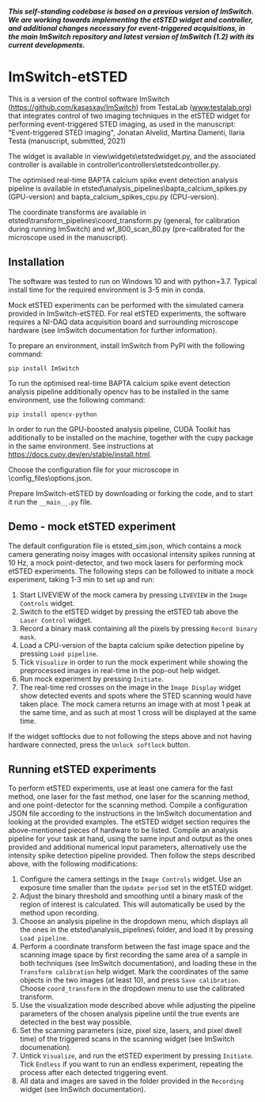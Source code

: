 ***This self-standing codebase is based on a previous version of ImSwitch. We are working towards implementing the etSTED widget and controller, and additional changes necessary for event-triggered acquisitions, in the main ImSwitch repository and latest version of ImSwitch (1.2) with its current developments.***

# ImSwitch-etSTED
 
This is a version of the control software ImSwitch (https://github.com/kasasxav/ImSwitch) from TestaLab (www.testalab.org) that integrates control of two imaging techniques in the etSTED widget for performing event-triggered STED imaging, as used in the manuscript:
"Event-triggered STED imaging", Jonatan Alvelid, Martina Damenti, Ilaria Testa (manuscript, submitted, 2021)

The widget is available in view\widgets\etstedwidget.py, and the associated controller is available in controller\controllers\etstedcontroller.py.

The optimised real-time BAPTA calcium spike event detection analysis pipeline is available in etsted\analysis_pipelines\bapta_calcium_spikes.py (GPU-version) and bapta_calcium_spikes_cpu.py (CPU-version).

The coordinate transforms are available in etsted\transform_pipelines\coord_transform.py (general, for calibration during running ImSwitch) and wf_800_scan_80.py (pre-calibrated for the microscope used in the manuscript). 

## Installation
The software was tested to run on Windows 10 and with python=3.7. Typical install time for the required environment is 3-5 min in conda.

Mock etSTED experiments can be performed with the simulated camera provided in ImSwitch-etSTED. For real etSTED experiments, the software requires a NI-DAQ data acquisition board and surrounding microscope hardware (see ImSwitch documentation for further information).

To prepare an environment, install ImSwitch from PyPI with the following command:
```
pip install ImSwitch
```

To run the optimised real-time BAPTA calcium spike event detection analysis pipeline additionally opencv has to be installed in the same environment, use the following command:
```
pip install opencv-python
```

In order to run the GPU-boosted analysis pipeline, CUDA Toolkit has additionally to be installed on the machine, together with the cupy package in the same environment. See instructions at https://docs.cupy.dev/en/stable/install.html. 

Choose the configuration file for your microscope in \config_files\options.json.

Prepare ImSwitch-etSTED by downloading or forking the code, and to start it run the ``` __main__.py ``` file.


## Demo - mock etSTED experiment
The default configuration file is etsted_sim.json, which contains a mock camera generating noisy images with occasional intensity spikes running at 10 Hz, a mock point-detector, and two mock lasers for performing mock etSTED experiments. The following steps can be followed to initiate a mock experiment, taking 1-3 min to set up and run:

1. Start LIVEVIEW of the mock camera by pressing ```LIVEVIEW``` in the ```Image Controls``` widget.
2. Switch to the etSTED widget by pressing the etSTED tab above the ```Laser Control``` widget.
3. Record a binary mask containing all the pixels by pressing ```Record binary mask```. 
4. Load a CPU-version of the bapta calcium spike detection pipeline by pressing ```Load pipeline```. 
5. Tick ```Visualize``` in order to run the mock experiment while showing the preprocessed images in real-time in the pop-out help widget.
6. Run mock experiment by pressing ```Initiate```.
7. The real-time red crosses on the image in the ```Image Display``` widget show detected events and spots where the STED scanning would have taken place. The mock camera returns an image with at most 1 peak at the same time, and as such at most 1 cross will be displayed at the same time.

If the widget softlocks due to not following the steps above and not having hardware connected, press the ```Unlock softlock``` button. 

## Running etSTED experiments
To perform etSTED experiments, use at least one camera for the fast method, one laser for the fast method, one laser for the scanning method, and one point-detector for the scanning method. Compile a configuration JSON file according to the instructions in the ImSwitch documentation and looking at the provided examples. The etSTED widget section requires the above-mentioned pieces of hardware to be listed. Compile an analysis pipeline for your task at hand, using the same input and output as the ones provided and additional numerical input parameters, alternatively use the intensity spike detection pipeline provided. Then follow the steps described above, with the following modifications:

1. Configure the camera settings in the ```Image Controls``` widget. Use an exposure time smaller than the ```Update period``` set in the etSTED widget.
2. Adjust the binary threshold and smoothing until a binary mask of the region of interest is calculated. This will automatically be used by the method upon recording. 
3. Choose an analysis pipeline in the dropdown menu, which displays all the ones in the etsted\analysis_pipelines\ folder, and load it by pressing ```Load pipeline```.
4. Perform a coordinate transform between the fast image space and the scanning image space by first recording the same area of a sample in both techniques (see ImSwitch documentation), and loading these in the ```Transform calibration``` help widget. Mark the coordinates of the same objects in the two images (at least 10), and press ```Save calibration```. Choose ```coord_transform``` in the dropdown menu to use the calibrated transform. 
5. Use the visualization mode described above while adjusting the pipeline parameters of the chosen analysis pipeline until the true events are detected in the best way possible. 
6. Set the scanning parameters (size, pixel size, lasers, and pixel dwell time) of the triggered scans in the scanning widget (see ImSwitch documenation). 
7. Untick ```Visualize```, and run the etSTED experiment by pressing ```Initiate```. Tick ```Endless``` if you want to run an endless experiment, repeating the process after each detected triggering event. 
8. All data and images are saved in the folder provided in the ```Recording``` widget (see ImSwitch documentation). 
